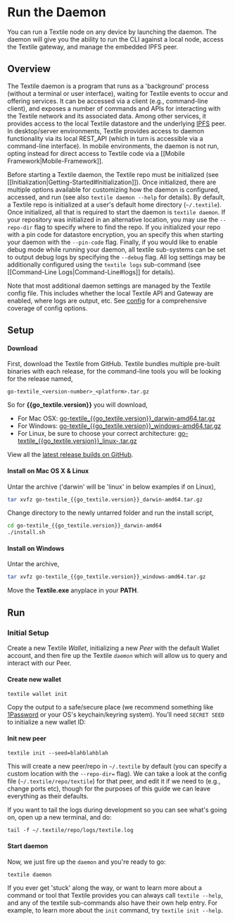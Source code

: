 # Run the Daemon

You can run a Textile node on any device by launching the daemon. The daemon will give you the ability to run the CLI against a local node, access the Textile gateway, and manage the embedded IPFS peer.

## Overview

The Textile daemon is a program that runs as a 'background' process (without a terminal or user interface), waiting for Textile events to occur and offering services. It can be accessed via a client (e.g., command-line client), and exposes a number of commands and APIs for interacting with the Textile network and its associated data. Among other services, it provides access to the local Textile datastore and the underlying [IPFS](https://ipfs.io/) peer. In desktop/server environments, Textile provides access to daemon functionality via its local REST_API (which in turn is accessible via a command-line interface). In mobile environments, the daemon is not run, opting instead for direct access to Textile code via a [[Mobile Framework|Mobile-Framework]].

Before starting a Textile daemon, the Textile repo must be initialized (see [[Initialization|Getting-Started#Initialization]]). Once initialized, there are multiple options available for customizing how the daemon is configured, accessed, and run (see also `textile daemon --help` for details). By default, a Textile repo is initialized at a user's default home directory (`~/.textile`). Once initialized, all that is required to start the daemon is `textile daemon`. If your repository was initialized in an alternative location, you may use the `--repo-dir` flag to specify where to find the repo. If you initialized your repo with a pin code for datastore encryption, you an specify this when starting your daemon with the `--pin-code` flag. Finally, if you would like to enable debug mode while running your daemon, all textile sub-systems can be set to output debug logs by specifying the `--debug` flag. All log settings may be additionally configured using the `textile logs` sub-command (see [[Command-Line Logs|Command-Line#logs]] for details).

Note that most additional daemon settings are managed by the Textile config file. This includes whether the local Textile API and Gateway are enabled, where logs are output, etc. See [config](/learn/config) for a comprehensive coverage of config options.

## Setup

#### Download

First, download the Textile from GitHub. Textile bundles multiple pre-built binaries with each release, for the command-line tools you will be looking for the release named,

`go-textile_<version-number>_<platform>.tar.gz`

So for **{{go_textile.version}}** you will download,

- For Mac OSX: [go-textile_{{go_textile.version}}_darwin-amd64.tar.gz]({{go_textile.releases_url}}/download/{{go_textile.version}}/go-textile_{{go_textile.version}}_darwin-amd64.tar.gz)
- For Windows: [go-textile_{{go_textile.version}}_windows-amd64.tar.gz]({{go_textile.releases_url}}/download/{{go_textile.version}}/go-textile_{{go_textile.version}}_windows-amd64.tar.gz)
- For Linux, be sure to choose your correct architecture: [go-textile_{{go_textile.version}}_linux-<arch>.tar.gz]({{go_textile.releases_url}}/tag/v0.1.11)

View all the [latest release builds on GitHub]({{go_textile.releases_url}}).

#### Install on Mac OS X & Linux

Untar the archive ('darwin' will be 'linux' in below examples if on Linux),

```bash
tar xvfz go-textile_{{go_textile.version}}_darwin-amd64.tar.gz
```

Change directory to the newly untarred folder and run the install script,

```bash
cd go-textile_{{go_textile.version}}_darwin-amd64
./install.sh
```

#### Install on Windows

Untar the archive,

```bash
tar xvfz go-textile_{{go_textile.version}}_windows-amd64.tar.gz
```

Move the **Textile.exe** anyplace in your **PATH**.

## Run

### Initial Setup

Create a new Textile _Wallet_, initializing a new _Peer_ with the default Wallet account, and then fire up the Textile _`daemon`_ which will allow us to query and interact with our Peer.

#### Create new wallet

```
textile wallet init
```

Copy the output to a safe/secure place (we recommend something like [1Password](https://1password.com/) or your OS's keychain/keyring system). You’ll need `SECRET SEED` to initialize a new wallet ID:

#### Init new peer

```
textile init --seed=blahblahblah
```

This will create a new peer/repo in `~/.textile` by default (you can specify a custom location with the `--repo-dir=` flag). We can take a look at the config file (`~/.textile/repo/textile`) for that peer, and edit it if we need to (e.g., change ports etc), though for the purposes of this guide we can leave everything as their defaults.

If you want to tail the logs during development so you can see what's going on, open up a new terminal, and do:

```
tail -f ~/.textile/repo/logs/textile.log
```

#### Start daemon

Now, we just fire up the `daemon` and you're ready to go:

```
textile daemon
```

If you ever get 'stuck' along the way, or want to learn more about a command or tool that Textile provides you can always call `textile --help`, and any of the textile sub-commands also have their own help entry. For example, to learn more about the `init` command, try `textile init --help`.
